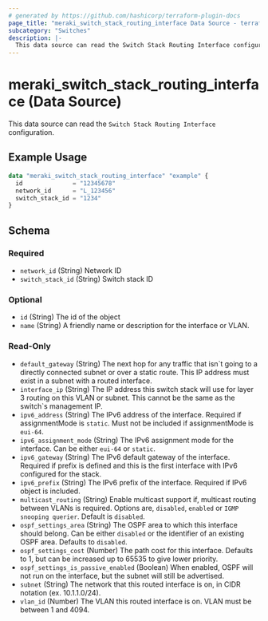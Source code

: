 ```yaml
---
# generated by https://github.com/hashicorp/terraform-plugin-docs
page_title: "meraki_switch_stack_routing_interface Data Source - terraform-provider-meraki"
subcategory: "Switches"
description: |-
  This data source can read the Switch Stack Routing Interface configuration.
---
```


# meraki_switch_stack_routing_interface (Data Source)

This data source can read the `Switch Stack Routing Interface` configuration.

## Example Usage

```terraform
data "meraki_switch_stack_routing_interface" "example" {
  id              = "12345678"
  network_id      = "L_123456"
  switch_stack_id = "1234"
}
```

<!-- schema generated by tfplugindocs -->
## Schema

### Required

- `network_id` (String) Network ID
- `switch_stack_id` (String) Switch stack ID

### Optional

- `id` (String) The id of the object
- `name` (String) A friendly name or description for the interface or VLAN.

### Read-Only

- `default_gateway` (String) The next hop for any traffic that isn`t going to a directly connected subnet or over a static route. This IP address must exist in a subnet with a routed interface.
- `interface_ip` (String) The IP address this switch stack will use for layer 3 routing on this VLAN or subnet. This cannot be the same as the switch`s management IP.
- `ipv6_address` (String) The IPv6 address of the interface. Required if assignmentMode is `static`. Must not be included if assignmentMode is `eui-64`.
- `ipv6_assignment_mode` (String) The IPv6 assignment mode for the interface. Can be either `eui-64` or `static`.
- `ipv6_gateway` (String) The IPv6 default gateway of the interface. Required if prefix is defined and this is the first interface with IPv6 configured for the stack.
- `ipv6_prefix` (String) The IPv6 prefix of the interface. Required if IPv6 object is included.
- `multicast_routing` (String) Enable multicast support if, multicast routing between VLANs is required. Options are, `disabled`, `enabled` or `IGMP snooping querier`. Default is `disabled`.
- `ospf_settings_area` (String) The OSPF area to which this interface should belong. Can be either `disabled` or the identifier of an existing OSPF area. Defaults to `disabled`.
- `ospf_settings_cost` (Number) The path cost for this interface. Defaults to 1, but can be increased up to 65535 to give lower priority.
- `ospf_settings_is_passive_enabled` (Boolean) When enabled, OSPF will not run on the interface, but the subnet will still be advertised.
- `subnet` (String) The network that this routed interface is on, in CIDR notation (ex. 10.1.1.0/24).
- `vlan_id` (Number) The VLAN this routed interface is on. VLAN must be between 1 and 4094.

